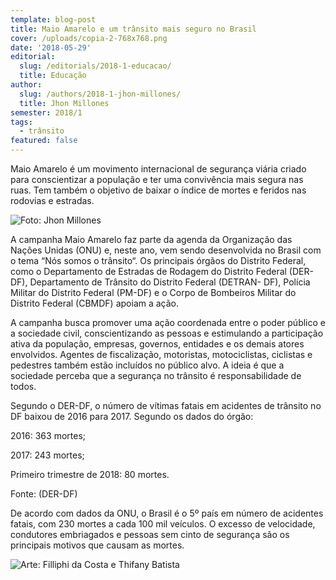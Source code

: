 ```yaml
---
template: blog-post
title: Maio Amarelo e um trânsito mais seguro no Brasil
cover: /uploads/copia-2-768x768.png
date: '2018-05-29'
editorial:
  slug: /editorials/2018-1-educacao/
  title: Educação
author:
  slug: /authors/2018-1-jhon-millones/
  title: Jhon Millones
semester: 2018/1
tags:
  - trânsito
featured: false
---
```

Maio Amarelo é um movimento internacional de segurança viária criado para conscientizar a população e ter uma convivência mais segura nas ruas. Tem também o objetivo de baixar o índice de mortes e feridos nas rodovias e estradas.

![Foto: Jhon Millones](/uploads/21573903826_a6c2992023_c.jpg)

A campanha Maio Amarelo faz parte da agenda da Organização das Nações Unidas (ONU) e, neste ano, vem sendo desenvolvida no Brasil com o tema “Nós somos o trânsito“. Os principais órgãos do Distrito Federal, como o Departamento de Estradas de Rodagem do Distrito Federal (DER-DF), Departamento de Trânsito do Distrito Federal (DETRAN- DF), Polícia Militar do Distrito Federal (PM-DF) e o Corpo de Bombeiros Militar do Distrito Federal (CBMDF) apoiam a ação.

A campanha busca promover uma ação coordenada entre o poder público e a sociedade civil, conscientizando as pessoas e estimulando a participação ativa da população, empresas, governos, entidades e os demais atores envolvidos. Agentes de fiscalização, motoristas, motociclistas, ciclistas e pedestres também estão incluídos no público alvo. A ideia é que a sociedade perceba que a segurança no trânsito é responsabilidade de todos.

Segundo o DER-DF, o número de vítimas fatais em acidentes de trânsito no DF baixou de 2016 para 2017. Segundo os dados do órgão:

2016: 363 mortes;

2017: 243 mortes;

Primeiro trimestre de 2018: 80 mortes.

Fonte: (DER-DF)

De acordo com dados da ONU, o Brasil é o 5º país em número de acidentes fatais, com 230 mortes a cada 100 mil veículos. O excesso de velocidade, condutores embriagados e pessoas sem cinto de segurança são os principais motivos que causam as mortes.

![Arte: Filliphi da Costa e Thifany Batista](/uploads/jhon1.jpg)

